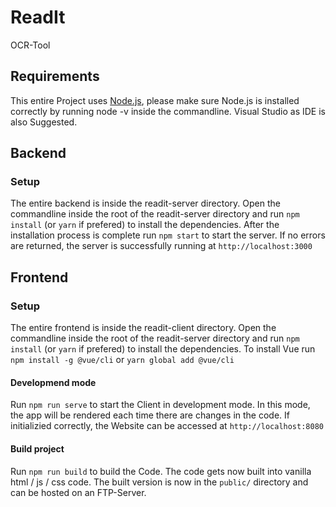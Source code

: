 # ReadIt
OCR-Tool

## Requirements
This entire Project uses [Node.js](https://nodejs.org/en/download "Node.js"), please make sure Node.js is installed correctly by running node -v inside the commandline.
Visual Studio as IDE is also Suggested.
## Backend
### Setup
The entire backend is inside the readit-server directory. Open the commandline inside the root of the readit-server directory and run ```npm install``` (or ```yarn``` if prefered) to install the dependencies.
After the installation process is complete run ```npm start``` to start the server. If no errors are returned, the server is successfully running at ```http://localhost:3000```

## Frontend
### Setup
The entire frontend is inside the readit-client directory. Open the commandline inside the root of the readit-server directory and run ```npm install``` (or ```yarn``` if prefered) to install the dependencies.
To install Vue run ```npm install -g @vue/cli``` or ```yarn global add @vue/cli```
#### Developmend mode
Run ```npm run serve``` to start the Client in development mode. In this mode, the app will be rendered each time there are changes in the code. If initializied correctly, the Website can be accessed at ```http://localhost:8080```
#### Build project
Run ```npm run build``` to build the Code. The code gets now built into vanilla html / js / css code. The built version is now in the ```public/``` directory and can be hosted on an FTP-Server.
